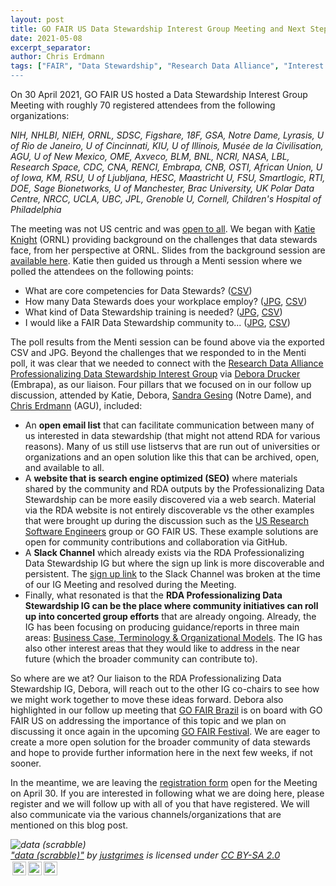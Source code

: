 ```yaml
---
layout: post
title: GO FAIR US Data Stewardship Interest Group Meeting and Next Steps
date: 2021-05-08
excerpt_separator: 
author: Chris Erdmann
tags: ["FAIR", "Data Stewardship", "Research Data Alliance", "Interest Group", “data", "stewardship"]
---
```


On 30 April 2021, GO FAIR US hosted a Data Stewardship Interest Group Meeting with roughly 70 registered attendees from the following organizations:

_NIH, NHLBI, NIEH, ORNL, SDSC, Figshare, 18F, GSA, Notre Dame, Lyrasis, U of Rio de Janeiro, U of Cincinnati, KIU, U of Illinois, Musée de la Civilisation, AGU, U of New Mexico, OME, Axveco, BLM, BNL, NCRI, NASA, LBL, Research Space, CDC, CNA, RENCI, Embrapa, CNB, OSTI, African Union, U of Iowa, KM, RSU, U of Ljubljana, HESC, Maastricht U, FSU, Smartlogic, RTI, DOE, Sage Bionetworks, U of Manchester, Brac University, UK Polar Data Centre, NRCC, UCLA, UBC, JPL, Grenoble U, Cornell, Children's Hospital of Philadelphia_

The meeting was not US centric and was [open to all](https://twitter.com/gofairus/status/1384817439758770179?s=20). We began with [Katie Knight](https://www.linkedin.com/in/kathrynknight1/) (ORNL) providing background on the challenges that data stewards face, from her perspective at ORNL. Slides from the background session are [available here](../assets/slides/2021-04-30-GO-FAIR-US-Data-Stewardship-IG.pdf). Katie then guided us through a Menti session where we polled the attendees on the following points:

- What are core competencies for Data Stewards? ([CSV](../assets/slides/2021-04-30-Data-Stewardship-Interest-Group-GO-FAIR-US.csv))
- How many Data Stewards does your workplace employ? ([JPG](../assets/img/news/2-how-many-data-stewards-does-your-workplace-employ.jpg), [CSV](../assets/slides/2021-04-30-Data-Stewardship-Interest-Group-GO-FAIR-US.csv))
- What kind of Data Stewardship training is needed? ([JPG](../assets/img/news/3-what-kind-of-data-stewardship-training-is-needed.jpg), [CSV](../assets/slides/2021-04-30-Data-Stewardship-Interest-Group-GO-FAIR-US.csv))
- I would like a FAIR Data Stewardship community to... ([JPG](../assets/img/news/4-i-would-like-a-fair-data-stewardship-community-to-.jpg), [CSV](../assets/slides/2021-04-30-Data-Stewardship-Interest-Group-GO-FAIR-US.csv))

The poll results from the Menti session can be found above via the exported CSV and JPG. Beyond the challenges that we responded to in the Menti poll, it was clear that we needed to connect with the [Research Data Alliance Professionalizing Data Stewardship Interest Group](https://rd-alliance.org/groups/professionalising-data-stewardship-ig) via [Debora Drucker](https://www.linkedin.com/in/debora-drucker) (Embrapa), as our liaison. Four pillars that we focused on in our follow up discussion, attended by Katie, Debora, [Sandra Gesing](http://sandra-gesing.com/) (Notre Dame), and [Chris Erdmann](https://www.linkedin.com/in/christopher-erdmann-1213a456/) (AGU), included:

- An **open email list** that can facilitate communication between many of us interested in data stewardship (that might not attend RDA for various reasons). Many of us still use listservs that are run out of universities or organizations and an open solution like this that can be archived, open, and available to all. 
- A **website that is search engine optimized (SEO)** where materials shared by the community and RDA outputs by the Professionalizing Data Stewardship can be more easily discovered via a web search. Material via the RDA website is not entirely discoverable vs the other examples that were brought up during the discussion such as the [US Research Software Engineers](https://us-rse.org/) group or GO FAIR US. These example solutions are open for community contributions and collaboration via GitHub. 
- A **Slack Channel** which already exists via the RDA Professionalizing Data Stewardship IG but where the sign up link is more discoverable and persistent. The [sign up link](https://join.slack.com/t/rdadatastewardship/shared_invite/zt-p198ribm-ympM9eh_tqmF14GbC4QALg) to the Slack Channel was broken at the time of our IG Meeting and resolved during the Meeting. 
- Finally, what resonated is that the **RDA Professionalizing Data Stewardship IG can be the place where community initiatives can roll up into concerted group efforts** that are already ongoing. Already, the IG has been focusing on producing guidance/reports in three main areas: [Business Case, Terminology & Organizational Models](https://www.rd-alliance.org/plenaries/rda-17th-plenary-meeting-edinburgh-virtual/professionalising-data-stewardship-business). The IG has also other interest areas that they would like to address in the near future (which the broader community can contribute to).

So where are we at? Our liaison to the RDA Professionalizing Data Stewardship IG, Debora, will reach out to the other IG co-chairs to see how we might work together to move these ideas forward. Debora also highlighted in our follow up meeting that [GO FAIR Brazil](https://www.go-fair.org/go-fair-initiative/go-fair-offices/go-fair-brazil-office/) is on board with GO FAIR US on addressing the importance of this topic and we plan on discussing it once again in the upcoming [GO FAIR Festival](https://www.go-fair.org/events/fair-festival-2021/). We are eager to create a more open solution for the broader community of data stewards and hope to provide further information here in the next few weeks, if not sooner.

In the meantime, we are leaving the [registration form](https://docs.google.com/forms/d/e/1FAIpQLSeTvo8ZDw40nQRep1y_Heq2nlA0ursySiZ31j7doWBOMWlg1Q/viewform) open for the Meeting on April 30. If you are interested in following what we are doing here, please register and we will follow up with all of you that have registered. We will also communicate via the various channels/organizations that are mentioned on this blog post.


<p style="font-size: 0.9rem;font-style: italic;"><img style="display: block;" src="https://live.staticflickr.com/8170/8016192302_0e9c4b7170_b.jpg" alt="data (scrabble)"><a href="https://www.flickr.com/photos/44718928@N00/8016192302">"data (scrabble)"</a><span> by <a href="https://www.flickr.com/photos/44718928@N00">justgrimes</a></span> is licensed under <a href="https://creativecommons.org/licenses/by-sa/2.0/?ref=ccsearch&atype=html" style="margin-right: 5px;">CC BY-SA 2.0</a><a href="https://creativecommons.org/licenses/by-sa/2.0/?ref=ccsearch&atype=html" target="_blank" rel="noopener noreferrer" style="display: inline-block;white-space: none;margin-top: 2px;margin-left: 3px;height: 22px !important;"><img style="height: inherit;margin-right: 3px;display: inline-block;" src="https://search.creativecommons.org/static/img/cc_icon.svg?image_id=2562ab40-31c6-447c-b695-5bda7c4a89ec" /><img style="height: inherit;margin-right: 3px;display: inline-block;" src="https://search.creativecommons.org/static/img/cc-by_icon.svg" /><img style="height: inherit;margin-right: 3px;display: inline-block;" src="https://search.creativecommons.org/static/img/cc-sa_icon.svg" /></a></p>

